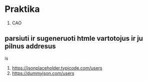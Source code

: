 # Praktika

1.  CAO

## parsiuti ir sugeneruoti htmle vartotojus ir ju pilnus addresus

is

1. https://jsonplaceholder.typicode.com/users
2. https://dummyjson.com/users
